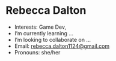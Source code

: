 # Rebecca Dalton
- Interests: Game Dev, 
- I’m currently learning ...
- I’m looking to collaborate on ...
- Email: rebecca.dalton1124@gmail.com
- Pronouns: she/her

<!---
rdalton1124/rdalton1124 is a ✨ special ✨ repository because its `README.md` (this file) appears on your GitHub profile.
You can click the Preview link to take a look at your changes.
--->
